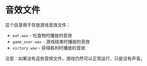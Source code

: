 # 音效文件

这个目录用于存放游戏音效文件：

- `eat.wav` - 吃食物时播放的音效
- `game_over.wav` - 游戏结束时播放的音效
- `victory.wav` - 获得胜利时播放的音效

注意：如果没有这些音频文件，游戏仍然可以正常运行，只是没有声音。